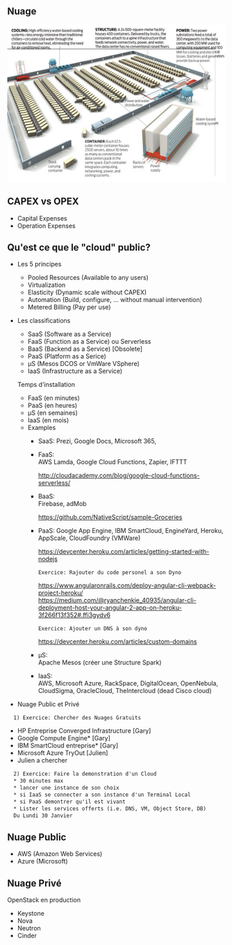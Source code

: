 ## Nuage


![alt tag](https://github.com/CollegeBoreal/INF1055-17H/blob/master/0.Nuage/cooling-system.jpg)



## CAPEX vs OPEX
- Capital Expenses
- Operation Expenses

## Qu'est ce que le "cloud" public?
- Les 5 principes
  * Pooled Resources (Available to any users) 
  * Virtualization
  * Elasticity (Dynamic scale without CAPEX)
  * Automation (Build, configure, ... without manual intervention)
  * Metered Billing (Pay per use)
     
- Les classifications

  * SaaS (Software as a Service)
  * FaaS (Function as a Service) ou Serverless
  * BaaS (Backend as a Service) [Obsolete]
  * PaaS (Platform as a Serice)
  - µS (Mesos DCOS or VmWare VSphere)
  * IaaS (Infrastructure as a Service)

  Temps d'installation
  * FaaS (en minutes)
  * PaaS (en heures)
  * µS (en semaines)
  * IaaS (en mois)

  - Examples
     * SaaS: 
       Prezi, Google Docs, Microsoft 365, 
       
     * FaaS:  
       AWS Lamda, Google Cloud Functions, Zapier, IFTTT
       
       http://cloudacademy.com/blog/google-cloud-functions-serverless/

     * BaaS:   
       Firebase, adMob
       
       https://github.com/NativeScript/sample-Groceries

     * PaaS:
       Google App Engine, IBM SmartCloud, EngineYard, Heroku, AppScale, CloudFoundry (VMWare)

       https://devcenter.heroku.com/articles/getting-started-with-nodejs    
       ```
       Exercice: Rajouter du code personel a son Dyno
       ```
       https://www.angularonrails.com/deploy-angular-cli-webpack-project-heroku/   
       https://medium.com/@ryanchenkie_40935/angular-cli-deployment-host-your-angular-2-app-on-heroku-3f266f13f352#.ffi3gydv6
       
       ```
       Exercice: Ajouter un DNS à son dyno
       ```
       https://devcenter.heroku.com/articles/custom-domains

     * µS:  
       Apache Mesos (créer une Structure Spark)

     * IaaS:  
       AWS, Microsoft Azure, RackSpace, DigitalOcean, OpenNebula, CloudSigma, OracleCloud, TheIntercloud (dead Cisco cloud)

- Nuage Public et Privé   
```
  1) Exercice: Chercher des Nuages Gratuits
```
  * HP Entreprise Converged Infrastructure [Gary]   
  * Google Compute Engine* [Gary]  
  * IBM SmartCloud entreprise* [Gary]  
  * Microsoft Azure TryOut [Julien]  
  * Julien a chercher   
```
  2) Exercice: Faire la demonstration d'un Cloud 
  * 30 minutes max
  * lancer une instance de son choix
  * si IaaS se connecter a son instance d'un Terminal Local
  * si PaaS demontrer qu'il est vivant
  * Lister les services offerts (i.e. DNS, VM, Object Store, DB)
  Du Lundi 30 Janvier
```
  

## Nuage Public
- AWS (Amazon Web Services)
- Azure (Microsoft)

## Nuage Privé

OpenStack en production
- Keystone
- Nova
- Neutron
- Cinder

